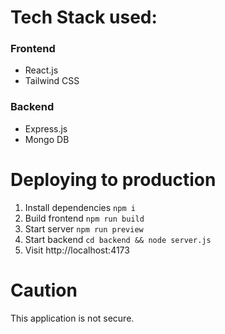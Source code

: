 # Tech Stack used:

### Frontend
- React.js
- Tailwind CSS

### Backend
- Express.js
- Mongo DB

# Deploying to production

1. Install dependencies `npm i`
2. Build frontend `npm run build`
3. Start server `npm run preview`
4. Start backend `cd backend && node server.js`
5. Visit http://localhost:4173

# Caution
This application is not secure.
